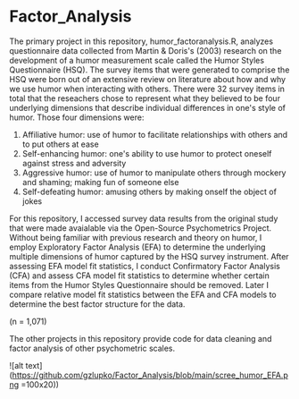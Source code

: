 # Factor_Analysis

The primary project in this repository, humor_factoranalysis.R, analyzes questionnaire data collected from Martin & Doris's (2003) research on the development of a humor measurement scale called the Humor Styles Questionnaire (HSQ). The survey items that were generated to comprise the HSQ were born out of an extensive review on literature about how and why we use humor when interacting with others. There were 32 survey items in total that the reseachers chose to represent what they believed to be four underlying dimensions that describe individual differences in one's style of humor. Those four dimensions were:  

1) Affiliative humor: use of humor to facilitate relationships with others and to put others at ease 
2) Self-enhancing humor: one's ability to use humor to protect oneself against stress and adversity 
3) Aggressive humor: use of humor to manipulate others through mockery and shaming; making fun of someone else
4) Self-defeating humor: amusing others by making onself the object of jokes

For this repository, I accessed survey data results from the original study that were made avaialable via the Open-Source Psychometrics Project. Without being familiar with previous research and theory on humor, I employ Exploratory Factor Analysis (EFA) to determine the underlying multiple dimensions of humor captured by the HSQ survey instrument. After assessing EFA model fit statistics, I conduct Confirmatory Factor Analysis (CFA) and assess CFA model fit statistics to determine whether certain items from the Humor Styles Questionnaire should be removed. Later I compare relative model fit statistics between the EFA and CFA models to determine the best factor structure for the data.

(n = 1,071)

The other projects in this repository provide code for data cleaning and factor analysis of other psychometric scales. 



![alt text](https://github.com/gzlupko/Factor_Analysis/blob/main/scree_humor_EFA.png =100x20)) 
